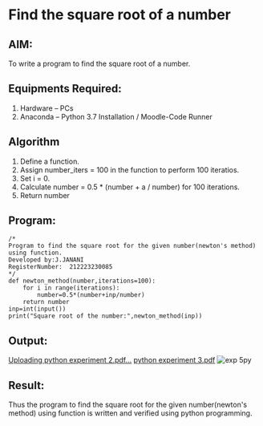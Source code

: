 # Find the square root of a number

## AIM:
To write a program to find the square root of a number.

## Equipments Required:
1. Hardware – PCs
2. Anaconda – Python 3.7 Installation / Moodle-Code Runner

## Algorithm
1. Define a function.
2. Assign number_iters = 100 in the function to perform 100 iteratios.
3. Set i = 0.
4. Calculate  number = 0.5 * (number + a / number) for 100 iterations.
5. Return number

## Program:
```
/*
Program to find the square root for the given number(newton's method) using function.
Developed by:J.JANANI 
RegisterNumber:  212223230085
*/
def newton_method(number,iterations=100):
    for i in range(iterations):
        number=0.5*(number+inp/number)
    return number
inp=int(input())
print("Square root of the number:",newton_method(inp))

```

## Output:


[Uploading python experiment 2.pdf…]()
[python experiment 3.pdf](https://github.com/Janani23014108/Square-root-of-a-number/files/14812093/python.experiment.3.pdf)
![exp 5py](https://github.com/Janani23014108/Square-root-of-a-number/assets/146822085/035b2719-87af-4648-85d0-5e64d8d054a9)

## Result:
Thus the program to find the square root for the given number(newton's method) using function is written and verified using python programming.
